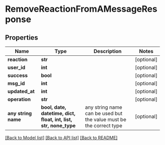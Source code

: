 # RemoveReactionFromAMessageResponse


## Properties
Name | Type | Description | Notes
------------ | ------------- | ------------- | -------------
**reaction** | **str** |  | [optional] 
**user_id** | **int** |  | [optional] 
**success** | **bool** |  | [optional] 
**msg_id** | **int** |  | [optional] 
**updated_at** | **int** |  | [optional] 
**operation** | **str** |  | [optional] 
**any string name** | **bool, date, datetime, dict, float, int, list, str, none_type** | any string name can be used but the value must be the correct type | [optional]

[[Back to Model list]](../README.md#documentation-for-models) [[Back to API list]](../README.md#documentation-for-api-endpoints) [[Back to README]](../README.md)


